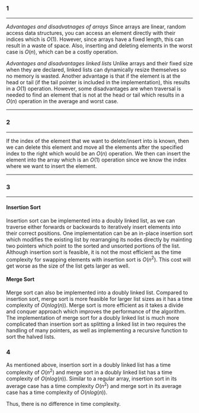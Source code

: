 ### 1

---

_Advantages and disadvatnages of arrays_
Since arrays are linear, random access data structures, you can access an element directly with their indices which is $O(1)$. However, since arrays have a fixed length, this can result in a waste of space. Also, inserting and deleting elements in the worst case is $O(n)$, which can be a costly operation.

_Advantages and disadvantages linked lists_
Unlike arrays and their fixed size when they are declared, linked lists can dynamically resize themselves so no memory is wasted. Another advantage is that if the element is at the head or tail (if the tail pointer is included in the implementation), this results in a $O(1)$ operation. However, some disadvantages are when traversal is needed to find an element that is not at the head or tail which results in a $O(n)$ operation in the average and worst case.

---

### 2

---

If the index of the element that we want to delete/insert into is known, then we can delete this element and move all the elements after the specified index to the right which would be an $O(n)$ operation. We then can insert the element into the array which is an $O(1)$ operation since we know the index where we want to insert the element.

---

### 3

---

#### Insertion Sort

Insertion sort can be implemented into a doubly linked list, as we can traverse either forwards or backwards to iteratively insert elements into their correct positions. One implementation can be an in-place insertion sort which modifies the existing list by rearranging its nodes directly by mainting two pointers which point to the sorted and unsorted portions of the list. Although insertion sort is feasible, it is not the most efficient as the time complexity for swapping elements with insertion sort is $O(n^2)$. This cost will get worse as the size of the list gets larger as well.

#### Merge Sort

Merge sort can also be implemented into a doubly linked list. Compared to insertion sort, merge sort is more feasible for larger list sizes as it has a time complexity of $O(n log(n))$. Merge sort is more efficient as it takes a divide and conquer approach which improves the performance of the algorithm. The implementation of merge sort for a doubly linked list is much more complicated than insertion sort as splitting a linked list in two requires the handling of many pointers, as well as implementing a recursive function to sort the halved lists.

### 4

As mentioned above, insertion sort in a doubly linked list has a time complexity of $O(n^2)$ and merge sort in a doubly linked list has a time complexity of $O(n log(n))$. Similar to a regular array, insertion sort in its average case has a time complexity $O(n^2)$ and merge sort in its average case has a time complexity of $O(n log(n))$.

Thus, there is no difference in time complexity.
